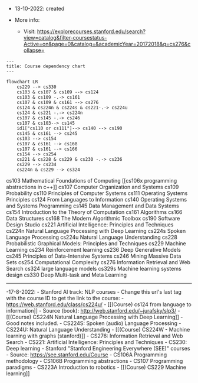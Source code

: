 - 13-10-2022: created

- More info:
	- Visit: https://explorecourses.stanford.edu/search?view=catalog&filter-coursestatus-Active=on&page=0&catalog=&academicYear=20172018&q=cs276&collapse=

```mermaid
---
title: Course dependency chart
---

flowchart LR
	cs229 --> cs330
	cs103 & cs107 & cs109 --> cs124
	cs103 & cs109 -.-> cs161
	cs107 & cs109 & cs161 --> cs276
	cs124 & cs224n & cs224s & cs221-.-> cs224u
	cs124 & cs221 -.-> cs224n
	cs107 & cs145 -.-> cs246 
	cs107 & cs103--> cs145
	id1["cs110 or cs111"]--> cs140 --> cs190
	cs145 & cs161 --> cs245
	cs103 --> cs154
	cs107 & cs161 --> cs168
	cs107 & cs161 --> cs166	
	cs154 --> cs254
	cs221 & cs228 & cs229 & cs230 -.-> cs236
	cs229 --> cs234
	cs224n & cs229 --> cs324
```
cs103 Mathematical Foundations of Computing
[[cs106x programming abstractions in c++]]
cs107 Computer Organization and Systems
cs109 Probability
cs110 Principles of Computer Systems
cs111  Operating Systems Principles
cs124 From Languages to Information
cs140 Operating Systems and Systems Programming
cs145 Data Management and Data Systems
cs154 Introduction to the Theory of Computation
cs161 Algorithms
cs166 Data Structures
cs168 The Modern Algorithmic Toolbox
cs190 Software Design Studio
cs221 Artificial Intelligence: Principles and Techniques
cs224n Natural Language Processing with Deep Learning
cs224s Spoken Language Processing
cs224u Natural Language Understanding
cs228 Probabilistic Graphical Models: Principles and Techniques
cs229 Machine Learning
cs234 Reinforcement learning
cs236 Deep Generative Models
cs245 Principles of Data-Intensive Systems
cs246 Mining Massive Data Sets
cs254 Computational Complexity
cs276 Information Retrieval and Web Search
cs324 large language models
cs329s Machine learning systems design
cs330 Deep Multi-task and Meta Learning












---



-17-8-2022:
	- Stanford AI track: NLP courses
		- Change this url's last tag with the course ID to get the link to the course: 
			- https://web.stanford.edu/class/cs224u/
		- [[(Course) cs124 from language to information]]
			- Source (book): http://web.stanford.edu/~jurafsky/slp3/
		- [[(Course) CS224N Natural Language Processing with Deep Learning]]
			- Good notes included.
		- CS224S: Spoken (audio) Language Processing
		- CS224U: Natural Language Understanding
		- [[(Course) CS224W - Machine learning with graphs (stanford)]]
		- CS276: Information Retrieval and Web Search
		- CS221: Artificial Intelligence: Principles and Techniques
		- CS230: Deep learning
	- Stanford "Stanford Engineering Everywhere (SEE)" courses
		- Source: https://see.stanford.edu/Course
		- CS106A Programming methodology
		- CS106B Programming abstractions
		- CS107 Programming paradigms
		- CS223A Introduction to robotics
		- [[(Course) CS229 Machine learning]]

